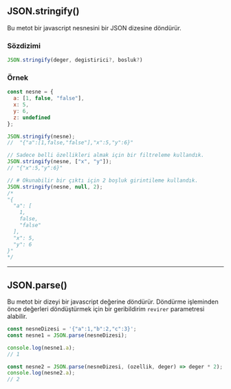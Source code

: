 ## **JSON.stringify()**

Bu metot bir javascript nesnesini bir JSON dizesine döndürür.

### Sözdizimi
```js
JSON.stringify(deger, degistirici?, bosluk?)
```

### Örnek

```js
const nesne = { 
  a: [1, false, "false"], 
  x: 5, 
  y: 6, 
  z: undefined 
};

JSON.stringify(nesne);
//  "{"a":[1,false,"false"],"x":5,"y":6}"

// Sadece belli özellikleri almak için bir filtreleme kullandık.
JSON.stringify(nesne, ["x", "y"]);
// "{"x":5,"y":6}"

// # Okunabilir bir çıktı için 2 boşluk girintileme kullandık.
JSON.stringify(nesne, null, 2);
/*
"{
  "a": [
    1,
    false,
    "false"
  ],
  "x": 5,
  "y": 6
}"
*/
```
---
## **JSON.parse()**

Bu metot bir dizeyi bir javascript değerine döndürür. Döndürme işleminden önce değerleri döndüştürmek için bir geribildirim `revirer` parametresi alabilir.

```js
const nesneDizesi = '{"a":1,"b":2,"c":3}';
const nesne1 = JSON.parse(nesneDizesi);

console.log(nesne1.a);
// 1

const nesne2 = JSON.parse(nesneDizesi, (ozellik, deger) => deger * 2);
console.log(nesne2.a);
// 2

```